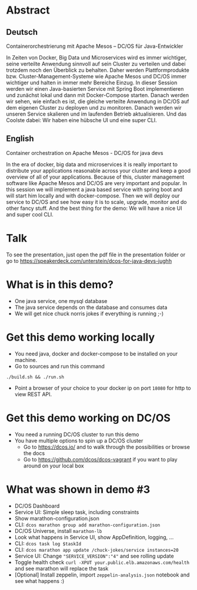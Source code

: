 # Abstract
## Deutsch
Containerorchestrierung mit Apache Mesos – DC/OS für Java-Entwickler

In Zeiten von Docker, Big Data und Microservices wird es immer wichtiger, seine verteilte Anwendung sinnvoll auf sein Cluster zu verteilen und dabei trotzdem noch den Überblick zu behalten. Daher werden Plattformprodukte bzw. Cluster-Management-Systeme wie Apache Mesos und DC/OS immer wichtiger und halten in immer mehr Bereiche Einzug. In dieser Session werden wir einen Java-basierten Service mit Spring Boot implementieren und zunächst lokal und dann mit Docker-Compose starten. Danach werden wir sehen, wie einfach es ist, die gleiche verteilte Anwendung in DC/OS auf dem eigenen Cluster zu deployen und zu monitoren. Danach werden wir unseren Service skalieren und im laufenden Betrieb aktualisieren. Und das Coolste dabei: Wir haben eine hübsche UI und eine super CLI.



## English
Container orchestration on Apache Mesos - DC/OS for java devs

In the era of docker, big data and microservices it is really important to distribute your applications reasonable across your cluster and keep a good overview of all of your applications. Because of this, cluster management software like Apache Mesos and DC/OS are very important and popular. In this session we will implement a java based service with spring boot and will start him locally and with docker-compose. Then we will deploy our service to DC/OS and see how easy it is to scale, upgrade, monitor and do other fancy stuff. And the best thing for the demo: We will have a nice UI and super cool CLI.

# Talk

To see the presentation, just open the pdf file in the presentation folder or go to https://speakerdeck.com/unterstein/dcos-for-java-devs-jughh

# What is in this demo?
- One java service, one mysql database
- The java service depends on the database and consumes data
- We will get nice chuck norris jokes if everything is running ;-)


# Get this demo working locally
- You need java, docker and docker-compose to be installed on your machine.
- Go to sources and run this command

```
./build.sh && ./run.sh
```

- Point a browser of your choice to your docker ip on port ```18080``` for http to view REST API.

# Get this demo working on DC/OS
- You need a running DC/OS cluster to run this demo
- You have multiple options to spin up a DC/OS cluster
	- Go to https://dcos.io/ and to walk through the possibilities or browse the docs
	- Go to https://github.com/dcos/dcos-vagrant if you want to play around on your local box


# What was shown in demo #3
- DC/OS Dashboard
- Service UI: Simple sleep task, including constraints
- Show marathon-configuration.json
- CLI: `dcos marathon group add marathon-configuration.json`
- DC/OS Universe, install `marathon-lb`
- Look what happens in Service UI, show AppDefinition, logging, ...
- CLI: `dcos task log $taskId`
- CLI: `dcos marathon app update /chuck-jokes/service instances=20`
- Service UI: Change `"SERVICE_VERSION":"4"` and see rolling update
- Toggle health check `curl -XPUT your.public.elb.amazonaws.com/health` and see marathon will replace the task
- [Optional] Install zeppelin, import `zeppelin-analysis.json` notebook and see what happens :)


